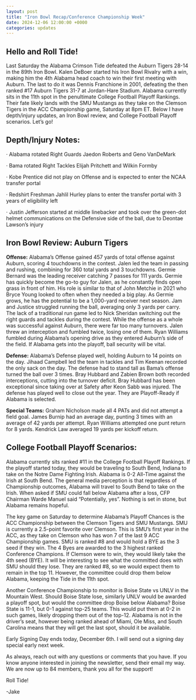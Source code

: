 ```yaml
---
layout: post
title: "Iron Bowl Recap/Conference Championship Week"
date: 2024-12-06 12:00:00 +0000
categories: updates
---
```


## Hello and Roll Tide! 

Last Saturday the Alabama Crimson Tide defeated the Auburn Tigers 28-14 in the 89th Iron Bowl. Kalen DeBoer started his Iron Bowl Rivalry with a win, making him the 4th Alabama head coach to win their first meeting with Auburn. The last to do it was Dennis Franchione in 2001, defeating the then ranked #17 Auburn Tigers 31-7 at Jordan-Hare Stadium. Alabama currently sits in the 11th spot in the penultimate College Football Playoff Rankings. Their fate likely lands with the SMU Mustangs as they take on the Clemson Tigers in the ACC Championship game, Saturday at 8pm ET. Below I have depth/injury updates, an Iron Bowl review, and College Football Playoff scenarios. Let’s go!

 

## Depth/Injury Notes:

·        Alabama rotated Right Guards Jaedon Roberts and Geno VanDeMark

·        Bama rotated Right Tackles Elijah Pritchett and Wilkin Formby

·        Kobe Prentice did not play on Offense and is expected to enter the NCAA transfer portal

·        Redshirt Freshman Jahlil Hurley plans to enter the transfer portal with 3 years of eligibility left

·        Justin Jefferson started at middle linebacker and took over the green-dot helmet communications on the Defensive side of the ball, due to Deontae Lawson’s injury

 

## Iron Bowl Review: Auburn Tigers

**Offense:** Alabama’s Offense gained 457 yards of total offense against Auburn, scoring 4 touchdowns in the contest. Jalen led the team in passing and rushing, combining for 360 total yards and 3 touchdowns. Germie Bernard was the leading receiver catching 7 passes for 111 yards. Germie has quickly become the go-to guy for Jalen, as he constantly finds open grass in front of him. His role is similar to that of John Metchie in 2021 who Bryce Young looked to often when they needed a big play. As Germie grows, he has the potential to be a 1,000-yard receiver next season. Jam and Justice struggled running the ball, averaging only 3 yards per carry. The lack of a traditional run game led to Nick Sheridan switching out the right guards and tackles during the contest. While the offense as a whole was successful against Auburn, there were far too many turnovers. Jalen threw an interception and fumbled twice, losing one of them. Ryan Williams fumbled during Alabama’s opening drive as they entered Auburn’s side of the field. If Alabama gets into the playoff, ball security will be vital.

**Defense:** Alabama’s Defense played well, holding Auburn to 14 points on the day. Jihaad Campbell led the team in tackles and Tim Keenan recorded the only sack on the day. The defense had to stand tall as Bama’s offense turned the ball over 3 times. Bray Hubbard and Zabien Brown both recorded interceptions, cutting into the turnover deficit. Bray Hubbard has been exceptional since taking over at Safety after Keon Sabb was injured. The defense has played well to close out the year. They are Playoff-Ready if Alabama is selected.

**Special Teams:** Graham Nicholson made all 4 PATs and did not attempt a field goal. James Burnip had an average day, punting 3 times with an average of 42 yards per attempt. Ryan Williams attempted one punt return for 8 yards. Kendrick Law averaged 19 yards per kickoff return.

 

## College Football Playoff Scenarios:

Alabama currently sits ranked #11 in the College Football Playoff Rankings. If the playoff started today, they would be traveling to South Bend, Indiana to take on the Notre Dame Fighting Irish. Alabama is 0-2 All-Time against the Irish at South Bend. The general media perception is that regardless of Championship outcomes, Alabama will travel to South Bend to take on the Irish. When asked if SMU could fall below Alabama after a loss, CFP Chairman Warde Manuel said “Potentially, yes”. Nothing is set in stone, but Alabama remains hopeful.

The key game on Saturday to determine Alabama’s Playoff Chances is the ACC Championship between the Clemson Tigers and SMU Mustangs. SMU is currently a 2.5-point favorite over Clemson. This is SMU’s first year in the ACC, as they take on Clemson who has won 7 of the last 9 ACC Championship games. SMU is ranked #8 and would hold a BYE as the 3 seed if they win. The 4 Byes are awarded to the 3 highest ranked Conference Champions. If Clemson were to win, they would likely take the 4th seed (BYE). It will be interesting to see what the committed does with SMU should they lose. They are ranked #8, so we would expect them to remain in the top 11. However, the committee could drop them below Alabama, keeping the Tide in the 11th spot.

Another Conference Championship to monitor is Boise State vs UNLV in the Mountain West. Should Boise State lose, similarly UNLV would be awarded a playoff spot, but would the committee drop Boise below Alabama? Boise State is 11-1, but 0-1 against top-25 teams. This would put them at 0-2 in such games, likely dropping them out of the top-12. Alabama is not in the driver’s seat, however being ranked ahead of Miami, Ole Miss, and South Carolina means that they will get the last spot, should it be available.

Early Signing Day ends today, December 6th. I will send out a signing day special early next week.

As always, reach out with any questions or comments that you have. If you know anyone interested in joining the newsletter, send their email my way. We are now up to 84 members, thank you all for the support!

Roll Tide!

-Jake